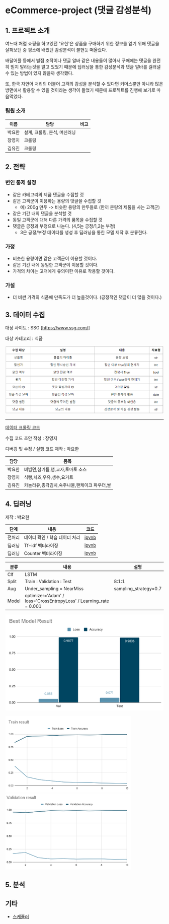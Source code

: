 # eCommerce-project (댓글 감성분석)

## 1. 프로젝트 소개

여느때 처럼 쇼핑을 하고있던 '요한'은 상품을 구매하기 위한 정보를 얻기 위해 댓글을 살펴보던 중 평소에 배웠던 감성분석이 불현듯 떠올랐다. 

배달어플 등에서 별점 조작이나 댓글 알바 같은 내용들이 많아서 구매에는 댓글을 완전히 믿지 말라는것을 알고 있었기 때문에 딥러닝을 통한 감성분석과 댓글 알바를 걸러낼 수 있는 방법이 있지 않을까 생각했다.

또, 한국 자연어 처리의 더불어 고객의 감성을 분석할 수 있다면 커머스뿐만 아니라 많은 방면에서 활용할 수 있을 것이라는 생각이 들었기 때문에 프로젝트를 진행해 보기로 마음먹었다.

### 팀원 소개
|이름|담당|비고|
|--|--|--|
|박요한|설계, 크롤링, 분석, 머신러닝||
|장영지|크롤링||
|김유진|크롤링||

## 2. 전략
### 변인 통제 설정
- 같은 카테고리의 제품 댓글을 수집할 것
- 같은 고객군이 이용하는 용량의 댓글을 수집할 것
    + 예) 200g 만두 -> 비슷한 용량의 만두들로 (한끼 분량의 제품을 사는 고객군)
- 같은 기간 내의 댓글을 분석할 것
- 동일 고객군에 대해 다른 가격의 품목을 수집할 것
- 댓글은 긍정과 부정으로 나눈다. (4,5는 긍정/1,2는 부정)
    + 3은 긍정/부정 데이터를 생성 후 딥러닝을 통한 모델 제작 후 분류한다. 

### 가정
- 비슷한 용량이면 같은 고객군이 이용할 것이다.
- 같은 기간 내에 동일한 고객군이 이용할 것이다.
- 가격의 차이는 고객에게 유의미한 이유로 작용할 것이다.

### 가설
- 더 비싼 가격의 식품에 만족도가 더 높을것이다. (긍정적인 댓글이 더 많을 것이다.)


## 3. 데이터 수집

대상 사이트 : SSG [https://www.ssg.com/]

대상 카테고리 : 식품

![데이터 수집](./images/gethering_type.png)

---
[데이터 크롤링 코드](./docs/selenium/yohan/gathering.py)

수집 코드 초안 작성 : 장영지

디버깅 및 수정 / 실행 코드 제작 : 박요한

|담당|품목|
|--|--|
|박요한|비빔면,참기름,햄,교자,토마토 소스|
|장영지|식빵,치즈,우유,생수,요거트|
|김유진|카놀라유,총각김치,숙주나물,팬케이크 파우더,쌀|

## 4. 딥러닝

제작 : 박요한

|단계|내용|코드|
|--|--|--|
|전처리|데이터 확인 / 학습 데이터 처리|[ipynb](./docs/analysis/yohan/first_process.ipynb)|
|딥러닝|Tf-idf 벡터라이징|[ipynb](./docs/analysis/yohan/second_process_remake.ipynb)|
|딥러닝|Counter 벡터라이징|[ipynb](./docs/analysis/yohan/third_process_remake.ipynb)|

|분류|내용|설명|
|--|--|--|
|Clf|LSTM||
|Split|Train : Validation : Test| 8:1:1|
|Aug|Under_sampling = NearMiss|sampling_strategy=0.7|
|Model|optimizer='Adam' / loss='CrossEntropyLoss' / Learning_rate = 0.001||

![모델 평가](./images/model_result.png)

<img src="./images/train_result.png" alt="train 평가" width="400"/> <img src="./images/validation_result.png" alt="validation 평가" width="400"/>

## 5. 분석



## 기타


- [스케쥴러]('https://docs.google.com/spreadsheets/d/1nxopVWUGgYlj-BUAeGTyQR1V89IP-p7GziXPLiKHoSo/edit#gid=652261404')